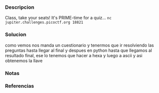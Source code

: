 ### Descripcion
Class, take your seats! It's PRIME-time for a quiz... `nc jupiter.challenges.picoctf.org 18821`

### Solucion
como vemos nos manda un cuestionario y tenermos que ir resolviendo las preguntas hasta llegar al final y despues en python hasta que llegamos al resultado final, ese lo tenemos que hacer a hexa y luego a ascii y asi obtenemos la llave

### Notas


### Referencias
